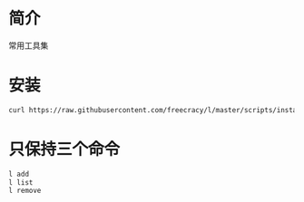 # 简介
常用工具集

# 安装

```sh
curl https://raw.githubusercontent.com/freecracy/l/master/scripts/install.sh | sh 
```

# 只保持三个命令
```bash
l add
l list
l remove
```
